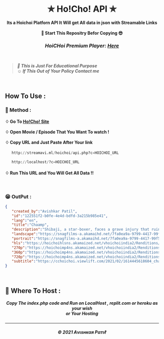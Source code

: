 <h1 align="center">✯ Ho!Cho! API ✯</h1>

<p align="center">  <b>Its a Hoichoi Platforn API It Will get All data in json with Streamable Links </b> <br><br><b> 🌟 Start This Repositry Befor Copying 😎</b></p>

<h3 align="center"><i>HoiCHoi Premium Player:</i> <a href='https://streamavi.ml/hoichoi/'><i>Here</i></a> </h3><br>

> ***🚸 This is Just For Educational Purpose*** <br>
> ***☺ If This Out of Your Policy Contact me***

<br>

## How To Use :

<h3>🔐 Method :</h3>

<h4>
♢ Go To <a href="https://www.hoichoi.tv">Ho!Cho! Site</a> <br><br>
♢ Open Movie / Episode That You Want To watch ! <br><br>
♢ Copy URL and Just Paste After Your link</h4>

```py
   http://streamavi.ml/hoichoi/api.php?c=HOICHOI_URL
   
   http://localhost/?c=HOICHOI_URL
```

  <h4>
♢ Run This URL and You Will Get All Data !!  

</h4><br>

### 😁 OutPut :


```json
{
   "created_by":"Avishkar Patil",
   "id":"122551f2-b0fe-4e4d-bdfd-3a215b985e41",
   "lang":"en",
   "title":"Chaamp",
   "description":"Shibaji, a star-boxer, faces a grave injury that ruins his boxing career. But will he be able to get his strengths together again and fight in the ultimate game of life?",
   "landscape":"https://snagfilms-a.akamaihd.net/7fa0ea9a-9799-4417-99f5-cbb5343c551d/images/2021/03/19/1616153037329_1280x720_champ_16x9Images.jpg",
   "portrait":"https://snagfilms-a.akamaihd.net/7fa0ea9a-9799-4417-99f5-cbb5343c551d/images/2021/03/19/1616153039074_1098x1626_champ_3x4Images.jpg",
   "hls":"https://hoichoihlsns.akamaized.net/vhoichoiindia2/Renditions/20210225/1614250136828_chaamp/hls/1614250136828_chaamp.m3u8?hdnts=exp=1626215291~acl=/vhoichoiindia2/Renditions/20210225/1614250136828_chaamp/hls/*~hmac=4ba1dd38240f5af248e3d02163b82a6fc0237a8a7b3a1944d2776d39e6ec2346",
   "270p":"https://hoichoimp4ns.akamaized.net/vhoichoiindia2/Renditions/20210225/1614250136828_chaamp/1614250136828_chaamp_270.mp4?__token__=exp=1626215291~acl=/vhoichoiindia2/Renditions/20210225/1614250136828_chaamp/*~hmac=1c21f3dc6f11cf325b731879c85470d0c5393198e0915f1a818bfbe4896369d6",
   "360p":"https://hoichoimp4ns.akamaized.net/vhoichoiindia2/Renditions/20210225/1614250136828_chaamp/1614250136828_chaamp_270.mp4?__token__=exp=1626215291~acl=/vhoichoiindia2/Renditions/20210225/1614250136828_chaamp/*~hmac=1c21f3dc6f11cf325b731879c85470d0c5393198e0915f1a818bfbe4896369d6",
   "720p":"https://hoichoimp4ns.akamaized.net/vhoichoiindia2/Renditions/20210225/1614250136828_chaamp/1614250136828_chaamp_270.mp4?__token__=exp=1626215291~acl=/vhoichoiindia2/Renditions/20210225/1614250136828_chaamp/*~hmac=1c21f3dc6f11cf325b731879c85470d0c5393198e0915f1a818bfbe4896369d6",
   "subtitle":"https://cchoichoi.viewlift.com/2021/02/1614445618604_chaamp.srt"
}
```

<br>
<h2>🍁 Where To Host : </h2>

<h5 align="center"> Copy The index.php code and Run on LocalHost , replit.com or heroku as your wish <br> or Your Hosting</h5>


---
<h5 align='center'>© 2021 Aνιѕнкαя Pαтιℓ</h5>
